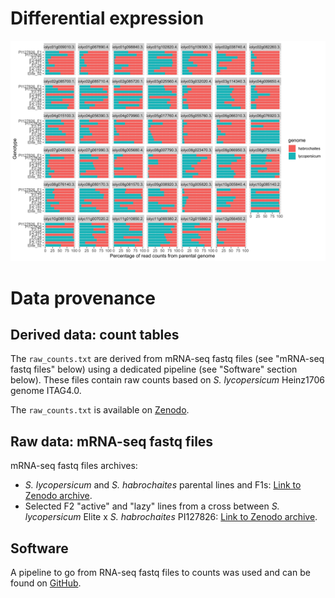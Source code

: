 # Differential expression

![Figure 8](./figure8.png)


# Data provenance

## Derived data: count tables
The `raw_counts.txt` are derived from mRNA-seq fastq files (see "mRNA-seq fastq files" below) using a dedicated pipeline
(see "Software" section below). 
These files contain raw counts based on _S. lycopersicum_ Heinz1706 genome ITAG4.0.

The `raw_counts.txt` is available on [Zenodo](https://doi.org/10.5281/zenodo.3959143).

## Raw data: mRNA-seq fastq files

mRNA-seq fastq files archives:
* _S. lycopersicum_ and _S. habrochaites_ parental lines and F1s: [Link to Zenodo archive](https://zenodo.org/record/3610267).  
* Selected F2 "active" and "lazy" lines from a cross between _S. lycopersicum_ Elite x _S. habrochaites_ PI127826: [Link to Zenodo archive](https://zenodo.org/record/3610279).

## Software
A pipeline to go from RNA-seq fastq files to counts was used and can be found on [GitHub](https://github.com/BleekerLab/snakemake_rnaseq_to_counts/releases/tag/v0.3.0).

